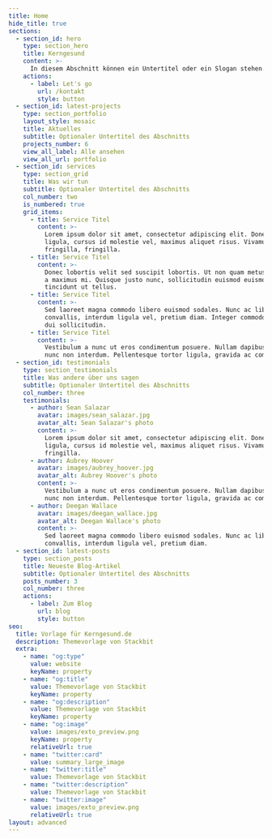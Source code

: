 ```yaml
---
title: Home
hide_title: true
sections:
  - section_id: hero
    type: section_hero
    title: Kerngesund
    content: >-
      In diesem Abschnitt können ein Untertitel oder ein Slogan stehen. Die empfohlene Länge sind ein bis drei Sätze, aber das ist kein Muss.
    actions:
      - label: Let's go
        url: /kontakt
        style: button
  - section_id: latest-projects
    type: section_portfolio
    layout_style: mosaic
    title: Aktuelles
    subtitle: Optionaler Untertitel des Abschnitts
    projects_number: 6
    view_all_label: Alle ansehen
    view_all_url: portfolio
  - section_id: services
    type: section_grid
    title: Was wir tun
    subtitle: Optionaler Untertitel des Abschnitts
    col_number: two
    is_numbered: true
    grid_items:
      - title: Service Titel
        content: >-
          Lorem ipsum dolor sit amet, consectetur adipiscing elit. Donec nisl
          ligula, cursus id molestie vel, maximus aliquet risus. Vivamus in nibh
          fringilla, fringilla.
      - title: Service Titel
        content: >-
          Donec lobortis velit sed suscipit lobortis. Ut non quam metus. Nullam
          a maximus mi. Quisque justo nunc, sollicitudin euismod euismod at,
          tincidunt ut tellus.
      - title: Service Titel
        content: >-
          Sed laoreet magna commodo libero euismod sodales. Nunc ac libero
          convallis, interdum ligula vel, pretium diam. Integer commodo sem at
          dui sollicitudin.
      - title: Service Titel
        content: >-
          Vestibulum a nunc ut eros condimentum posuere. Nullam dapibus quis
          nunc non interdum. Pellentesque tortor ligula, gravida ac commodo eu.
  - section_id: testimonials
    type: section_testimonials
    title: Was andere über uns sagen
    subtitle: Optionaler Untertitel des Abschnitts
    col_number: three
    testimonials:
      - author: Sean Salazar
        avatar: images/sean_salazar.jpg
        avatar_alt: Sean Salazar's photo
        content: >-
          Lorem ipsum dolor sit amet, consectetur adipiscing elit. Donec nisl
          ligula, cursus id molestie vel, maximus aliquet risus. Vivamus in nibh
          fringilla.
      - author: Aubrey Hoover
        avatar: images/aubrey_hoover.jpg
        avatar_alt: Aubrey Hoover's photo
        content: >-
          Vestibulum a nunc ut eros condimentum posuere. Nullam dapibus quis
          nunc non interdum. Pellentesque tortor ligula, gravida ac commodo eu.
      - author: Deegan Wallace
        avatar: images/deegan_wallace.jpg
        avatar_alt: Deegan Wallace's photo
        content: >-
          Sed laoreet magna commodo libero euismod sodales. Nunc ac libero
          convallis, interdum ligula vel, pretium diam.
  - section_id: latest-posts
    type: section_posts
    title: Neueste Blog-Artikel
    subtitle: Optionaler Untertitel des Abschnitts
    posts_number: 3
    col_number: three
    actions:
      - label: Zum Blog
        url: blog
        style: button
seo:
  title: Vorlage für Kerngesund.de
  description: Themevorlage von Stackbit
  extra:
    - name: "og:type"
      value: website
      keyName: property
    - name: "og:title"
      value: Themevorlage von Stackbit
      keyName: property
    - name: "og:description"
      value: Themevorlage von Stackbit
      keyName: property
    - name: "og:image"
      value: images/exto_preview.png
      keyName: property
      relativeUrl: true
    - name: "twitter:card"
      value: summary_large_image
    - name: "twitter:title"
      value: Themevorlage von Stackbit
    - name: "twitter:description"
      value: Themevorlage von Stackbit
    - name: "twitter:image"
      value: images/exto_preview.png
      relativeUrl: true
layout: advanced
---
```

